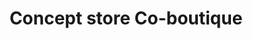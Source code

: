 ---
title: "Concept store Co-boutique"
url: /redon/concept-store-co-boutique/
shop: articles ménagers
---